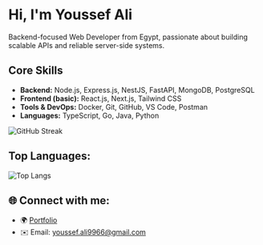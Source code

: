 # Hi, I'm Youssef Ali

Backend-focused Web Developer from Egypt, passionate about building scalable APIs and reliable server-side systems.

## Core Skills
- **Backend:** Node.js, Express.js, NestJS, FastAPI, MongoDB, PostgreSQL  
- **Frontend (basic):** React.js, Next.js, Tailwind CSS  
- **Tools & DevOps:** Docker, Git, GitHub, VS Code, Postman  
- **Languages:** TypeScript, Go, Java, Python  


![GitHub Streak](https://github-readme-streak-stats.herokuapp.com/?user=Youssef-joe&theme=tokyonight&hide_border=false)


## Top Languages: 
![Top Langs](https://github-readme-stats.vercel.app/api/top-langs/?username=Youssef-joe&layout=compact)


## 🌐 Connect with me:
- 🌍 [Portfolio](https://youssefali.vercel.app/)
- ✉️ Email: youssef.ali9966@gmail.com

